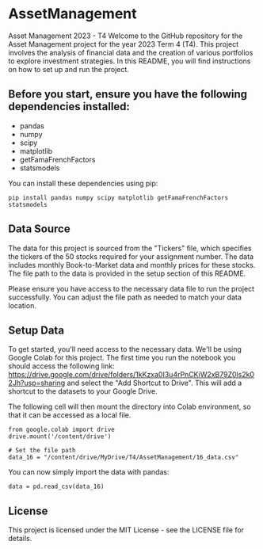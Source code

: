 # AssetManagement
Asset Management 2023 - T4
Welcome to the GitHub repository for the Asset Management project for the year 2023 Term 4 (T4). This project involves the analysis of financial data and the creation of various portfolios to explore investment strategies. In this README, you will find instructions on how to set up and run the project.

## Before you start, ensure you have the following dependencies installed:

- pandas
- numpy
- scipy
- matplotlib
- getFamaFrenchFactors
- statsmodels

You can install these dependencies using pip:
```
pip install pandas numpy scipy matplotlib getFamaFrenchFactors statsmodels
```

## Data Source
The data for this project is sourced from the "Tickers" file, which specifies the tickers of the 50 stocks required for your assignment number. The data includes monthly Book-to-Market data and monthly prices for these stocks. The file path to the data is provided in the setup section of this README.

Please ensure you have access to the necessary data file to run the project successfully. You can adjust the file path as needed to match your data location.

## Setup Data
To get started, you'll need access to the necessary data. We'll be using Google Colab for this project.
The first time you run the notebook you should access the following link: https://drive.google.com/drive/folders/1kKzxa0I3u4rPnCKiW2xB79Z0ls2k02Jh?usp=sharing and select the "Add Shortcut to Drive". This will add a shortcut to the datasets to your Google Drive.

The following cell will then mount the directory into Colab environment, so that it can be accessed as a local file.

```
from google.colab import drive
drive.mount('/content/drive')

# Set the file path
data_16 = "/content/drive/MyDrive/T4/AssetManagement/16_data.csv"
```
You can now simply import the data with pandas:
```
data = pd.read_csv(data_16)
```

## License
This project is licensed under the MIT License - see the LICENSE file for details.
